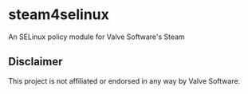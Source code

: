 # steam4selinux
An SELinux policy module for Valve Software's Steam

## Disclaimer
This project is not affiliated or endorsed in any way by Valve
Software.

